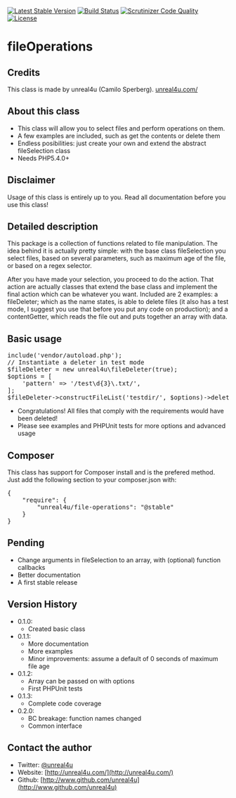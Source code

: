[![Latest Stable Version](https://poser.pugx.org/unreal4u/file-operations/v/stable.png)](https://packagist.org/packages/unreal4u/file-operations)
[![Build Status](https://travis-ci.org/unreal4u/fileOperations.png?branch=master)](https://travis-ci.org/unreal4u/fileOperations)
[![Scrutinizer Code Quality](https://scrutinizer-ci.com/g/unreal4u/fileOperations/badges/quality-score.png?s=bda9bffddbd3a8fb7f24782c42dfd4d57ea0d2d8)](https://scrutinizer-ci.com/g/unreal4u/fileOperations/)
[![License](https://poser.pugx.org/unreal4u/file-operations/license.png)](https://packagist.org/packages/unreal4u/file-operations)

fileOperations
======

Credits
--------

This class is made by unreal4u (Camilo Sperberg). [unreal4u.com/](http://unreal4u.com/)

About this class
--------

* This class will allow you to select files and perform operations on them.
* A few examples are included, such as get the contents or delete them
* Endless posibilities: just create your own and extend the abstract fileSelection class
* Needs PHP5.4.0+

Disclaimer
---------

Usage of this class is entirely up to you. Read all documentation before you use this class!

Detailed description
---------

This package is a collection of functions related to file manipulation. The idea behind it is actually pretty simple:
with the base class fileSelection you select files, based on several parameters, such as maximum age of the file, or
based on a regex selector.

After you have made your selection, you proceed to do the action. That action are actually classes that extend the base
class and implement the final action which can be whatever you want. Included are 2 examples: a fileDeleter; which as
the name states, is able to delete files (it also has a test mode, I suggest you use that before you put any code on
production); and a contentGetter, which reads the file out and puts together an array with data.

Basic usage
----------

<pre>include('vendor/autoload.php');
// Instantiate a deleter in test mode
$fileDeleter = new unreal4u\fileDeleter(true);
$options = [
    'pattern' => '/test\d{3}\.txt/',
];
$fileDeleter->constructFileList('testdir/', $options)->deleteAll();
</pre>

* Congratulations! All files that comply with the requirements would have been deleted!
* Please see examples and PHPUnit tests for more options and advanced usage

Composer
----------

This class has support for Composer install and is the prefered method. Just add the following section to your
composer.json with:

<pre>
{
    "require": {
        "unreal4u/file-operations": "@stable"
    }
}
</pre>

Pending
---------

* Change arguments in fileSelection to an array, with (optional) function callbacks
* Better documentation
* A first stable release

Version History
----------

* 0.1.0:
    * Created basic class
* 0.1.1:
    * More documentation
    * More examples
    * Minor improvements: assume a default of 0 seconds of maximum file age
* 0.1.2:
    * Array can be passed on with options
    * First PHPUnit tests
* 0.1.3:
    * Complete code coverage
* 0.2.0:
    * BC breakage: function names changed
    * Common interface

Contact the author
-------

* Twitter: [@unreal4u](http://twitter.com/unreal4u)
* Website: [http://unreal4u.com/](http://unreal4u.com/)
* Github:  [http://www.github.com/unreal4u](http://www.github.com/unreal4u)
